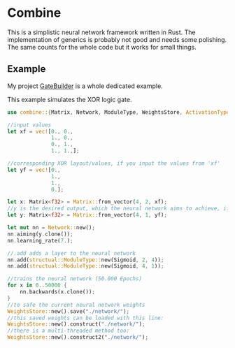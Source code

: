 # Combine

This is a simplistic neural network framework written in Rust. 
The implementation of generics is probably not good and needs some polishing.
The same counts for the whole code but it works for small things.

## Example

My project [GateBuilder] is a whole dedicated example.

[GateBuilder]: https://github.com/elftausend/GateBuilder/blob/main/src/training/train.rs
This example simulates the XOR logic gate.

```rust
use combine::{Matrix, Network, ModuleType, WeightsStore, ActivationType::Sigmoid, Optimizer};

//input values
let xf = vec![0., 0.,
              1., 0.,
              0., 1.,
              1., 1.,];

//corresponding XOR layout/values, if you input the values from 'xf'
let yf = vec![0.,
              1.,
              1.,
              0.];

let x: Matrix<f32> = Matrix::from_vector(4, 2, xf);
//y is the desired output, which the neural network aims to achieve, if you input x
let y: Matrix<f32> = Matrix::from_vector(4, 1, yf); 

let mut nn = Network::new();
nn.aiming(y.clone());
nn.learning_rate(7.);

//.add adds a layer to the neural network
nn.add(structual::ModuleType::new(Sigmoid, 2, 4));
nn.add(structual::ModuleType::new(Sigmoid, 4, 1));

//trains the neural network (50.000 Epochs)
for x in 0..50000 {
    nn.backwards(x.clone());
}
//to safe the current neural network weights
WeightsStore::new().save("./network/");
//this saved weights can be loaded with this line:
WeightsStore::new().construct("./network/");
//there is a multi-threaded method too:
WeightsStore::new().construct2("./network/");
```